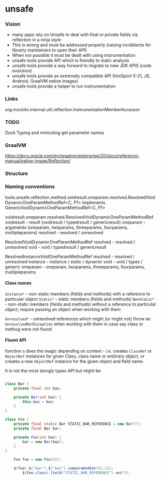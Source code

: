 # unsafe

### Vision

- many apps rely on Unsafe to deal with final or private fields via reflection in a ninja style
- This is wrong and must be addressed properly (raising incididents for librarty maintainers to open their API)
- When not possible it must be dealt with using instrumentation
- unsafe tools provide API which is firendly to static analysis
- unsafe tools provide a way forward to migrate to new JDK APIS (code evolution)
- unsafe tools provide an extremely compatible API (HotSport 5-21, J9, Android, GraalVM native images)
- unsafe tools provide a helper to run instrumentation

### Links

org.mockito.internal.util.reflection.InstrumentationMemberAccessor

### TODO

Duck Typing and mimicking
get parameter names

### GraalVM

https://docs.oracle.com/en/graalvm/enterprise/20/docs/reference-manual/native-image/Reflection/

### Structure

### Naming conventions

tools.unsafe.reflection.method.voidresult.oneparam.resolved.ResolvedVoidDynamicOneParamMethodRef<C, P1>
implements GenericVoidDynamicOneParamMethodRef<C, P1>

voidresult.oneparam.resolved.ResolvedVoidDynamicOneParamMethodRef
voidresult - result (voidresult / typedresult / genericresult)
oneparam - arguments (oneparam, twoparams, threeparams, fourparams, multipleparams)
resolved - resolved / unresolved

ResolvedVoidDynamicOneParamMethodRef
resolved - resolved / unresolved
void - void / typedresult / genericresult

ResolvedInstanceVoidOneParamMethodRef
resolved - resolved / unresolved
instance - instance / static / dynamic
void - void / types / generic
oneparam - oneparam, twoparams, threeparams, fourparams, multipleparams

#### Class names

`Instance*` - non-static members (fields and methods) with a reference to particular object
`Static*` - static members (fields and methods)
`NonStatic*` - non-static members (fields and methods) without a reference to particular object; require passing an
object when working with them

`Unresolved*` - unresolved references which might (or might not) throw an `UnresolvedRefException` when working with
them in case say class or methog were not found

#### Fluent API

function `$` does the magic depending on context - i.e. creates `ClassRef` or `ObjectRef` instances for given Class,
class name or arbitrary object, or creates a new `ObjectRef` instance for the given object and field name.

It is not the most stongly types API but might be

```java

class Bar {
    private final int baz;

    private Bar(int baz) {
        this.baz = baz;
    }
}

class Foo {
    private final static Bar STATIC_BAR_REFERENCE = new Bar(7);
    private final Bar bar;

    private Foo(int baz) {
        bar = new Bar(baz);
    }
}

    Foo foo = new Foo(42);

    $(foo).$("bar").$("baz").compareAndSet(42,13);
        $(Foo.class).field("STATIC_BAR_REFERENCE").set(3);

```